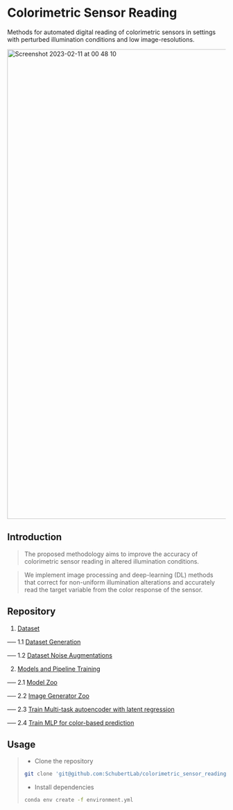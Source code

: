 # Colorimetric Sensor Reading
Methods for automated digital reading of colorimetric sensors in settings with perturbed illumination conditions and low image-resolutions.

<img width="1080" alt="Screenshot 2023-02-11 at 00 48 10" src="https://user-images.githubusercontent.com/39317465/218223105-eb67c77c-58dc-435f-8ab3-b8c391b2e11d.png">

## Introduction
> The proposed methodology aims to improve the accuracy of colorimetric sensor reading in altered illumination conditions.

> We implement image processing and deep-learning (DL) methods that correct for non-uniform illumination alterations and accurately read the target variable from the color response of the sensor.

## Repository
1. [Dataset](./src/data/)

── 1.1 [Dataset Generation](./src/data/make_dataset.py)

── 1.2 [Dataset Noise Augmentations](./src/data/augment_images.py)


2. [Models and Pipeline Training](./src/models/)

── 2.1 [Model Zoo](./src/models/models.py "models.py")

── 2.2 [Image Generator Zoo](./src/models/generators.py "generators.py")

── 2.3 [Train Multi-task autoencoder with latent regression](./src/models/train_model_wandb_optuna_latent.py)

── 2.4 [Train MLP for color-based prediction](./src/models/train_model_wandb_optuna_reg.py)


## Usage
> - Clone the repository
> ```bash
> git clone 'git@github.com:SchubertLab/colorimetric_sensor_reading.git'
> ```
> - Install dependencies
> ```bash
> conda env create -f environment.yml
> ```

